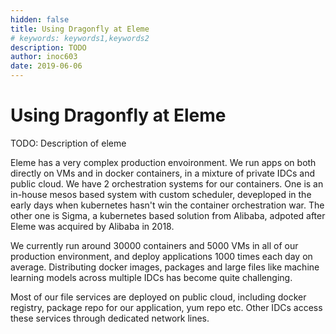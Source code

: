 ```yaml
---
hidden: false
title: Using Dragonfly at Eleme
# keywords: keywords1,keywords2
description: TODO
author: inoc603
date: 2019-06-06
---
```


# Using Dragonfly at Eleme

TODO: Description of eleme

Eleme has a very complex production envoironment. We run apps on both directly on VMs and in docker containers, in a mixture of private IDCs and public cloud. We have 2 orchestration systems for our containers. One is an in-house mesos based system with custom scheduler, deveploped in the early days when kubernetes hasn't win the container orchestration war. The other one is Sigma, a kubernetes based solution from Alibaba, adpoted after Eleme was acquired by Alibaba in 2018.

We currently run around 30000 containers and 5000 VMs in all of our production environment, and deploy applications 1000 times each day on average. Distributing docker images, packages and large files like machine learning models across multiple IDCs has become quite challenging.

Most of our file services are deployed on public cloud, including docker registry, package repo for our application, yum repo etc. Other IDCs access these services through dedicated network lines.
